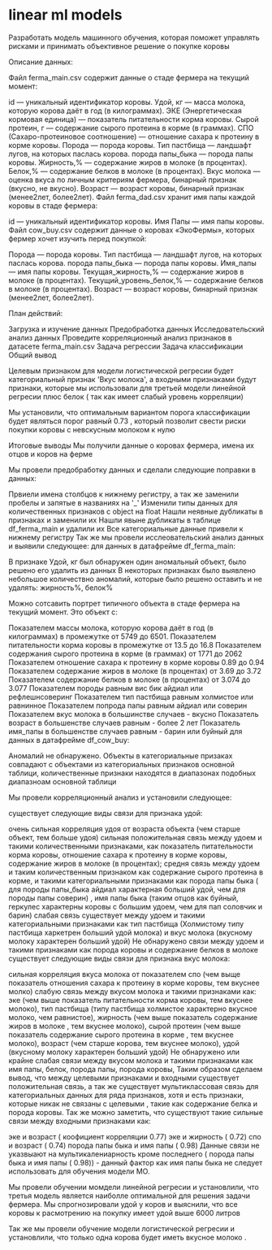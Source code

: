 # linear ml models

Разработать модель машинного обучения, которая поможет управлять рисками и принимать объективное решение о покупке коровы

Описание данных:

Файл ferma_main.csv содержит данные о стаде фермера на текущий момент:

id — уникальный идентификатор коровы. Удой, кг — масса молока, которую корова даёт в год (в килограммах). ЭКЕ (Энергетическая кормовая единица) — показатель питательности корма коровы. Сырой протеин, г — содержание сырого протеина в корме (в граммах). СПО (Сахаро-протеиновое соотношение) — отношение сахара к протеину в корме коровы. Порода — порода коровы. Тип пастбища — ландшафт лугов, на которых паслась корова. порода папы_быка — порода папы коровы. Жирность,% — содержание жиров в молоке (в процентах). Белок,% — содержание белков в молоке (в процентах). Вкус молока — оценка вкуса по личным критериям фермера, бинарный признак (вкусно, не вкусно). Возраст — возраст коровы, бинарный признак (менее2лет, более2лет). Файл ferma_dad.csv хранит имя папы каждой коровы в стаде фермера:

id — уникальный идентификатор коровы. Имя Папы — имя папы коровы. Файл cow_buy.csv содержит данные о коровах «ЭкоФермы», которых фермер хочет изучить перед покупкой:

Порода — порода коровы. Тип пастбища — ландшафт лугов, на которых паслась корова. порода папы_быка — порода папы коровы. Имя_папы — имя папы коровы. Текущая_жирность,% — содержание жиров в молоке (в процентах). Текущий_уровень_белок,% — содержание белков в молоке (в процентах). Возраст — возраст коровы, бинарный признак (менее2лет, более2лет).

План действий:

Загрузка и изучение данных
Предобработка данных
Исследовательский анализ данных
Проведите корреляционный анализ признаков в датасете ferma_main.csv
Задача регрессии
Задача классификации
Общий вывод

Целевым признаком для модели логистической регресии будет категориальный признак 'Вкус молока', а входными признаками будут признаки, которые мы использовали для третьей модели линейной регресии плюс белок ( так как имеет слабый уровень корреляции)

Мы установили, что оптимальным вариантом порога классификации будет являться порог равный 0.73 , который позволит свести риски покупки коровы с невскусным молоком к нулю

Итоговые выводы
Мы получили данные о коровах фермера, имена их отцов и коров на ферме

Мы провели предобработку данных и сделали следующие поправки в данных:

Првиели имена столбцов к нижнему регистру, а так же заменили пробелы и запятые в названиях на '_'
Изменили типы данных для количественных признаков с object на float
Нашли неявные дубликаты в признаках и заменили их
Нашли явыне дубликаты в таблице df_ferma_main и удалили их
Все категориальные данные привели к нижнему регистру
Так же мы провели исслеовательский анализ данных и выявили следующее: для данных в датафрейме df_ferma_main:

В признаке Удой, кг был обнаружен один аномальный объект, было решено его удалить из данных В некоторых признаках было выявлено небольшое количествно аномалий, которые было решено оставить и не удалять: жирность%, белок%

Можно сотсавить портрет типичного объекта в стаде фермера на текущий момент. Это объект с:

Показателем массы молока, которую корова даёт в год (в килограммах) в промежутке от 5749 до 6501.
Показателем питательности корма коровы в промежутке от 13.5 до 16.8
Показателем содержания сырого протеина в корме (в граммах) от 1771 до 2062
Показателем отношение сахара к протеину в корме коровы 0.89 до 0.94
Показателем содержание жиров в молоке (в процентах) от 3.69 до 3.72
Показателем содержание белков в молоке (в процентах) от 3.074 до 3.077
Показателем породы равным вис бик айдиал или рефлешнсоверинг
Показателем тип пастбища равным холмистое или равнинное
Показателем попрода папы равным айдиал или соверин
Показателем вкус молока в большинстве случаев - вкусно
Показатель возраст в большенстве случаев равным - более 2 лет
Показатель имя_папы в большенстве случаев равным - барин или буйный
для данных в датафрейме df_cow_buy:

Аномалий не обнаружено. Объекты в категориальные призаках совпадают с объектами из категориальных признаков основной таблици, количественные признаки находятся в диапазонах подобных диапазноам основной таблици

Мы провели корреляционный анализ и установили следующее:

существует следующие виды связи для признака удой:

очень сильная корреляция удоя от возраста объекта (чем старше объект, тем больше удоя)
сильная положительная связь между удоем и такими количественными признаками, как показатель питательности корма коровы, отношение сахара к протеину в корме коровы, содержание жиров в молоке (в процентах);
средня связь между удоем и таким количественным признаком как содержание сырого протеина в корме, и такими категориальными признаками как порода папы быка ( для породы папы_быка айдиал характерная больший удой, чем для породы папы соверин) , имя папы быка (таким отцов как буйный, геркулес характерны коровы с большим удоем, чем для пап соловчик и барин)
слабая связь существует между удоем и такими категориальными признаками как тип пастбища (Холмистому типу пастбища харкетрен больший удой молока) и вкус молока (вкусному молоку характерен больший удой)
Не обнаружено связи между удоем и такими признаками как порода коровы и содержание белков в молоке
существует следующие виды связи для признака вкус молока:

сильная корреляция вкуса молока от показателем спо (чем выще показатель отношения сахара к протеину в корме коровы, тем вкуснее молко)
слабую связь между вкусом молока и такими признаками как: эке (чем выше показатель питательности корма коровы, тем вкуснее молоко), тип пастбища (типу пастбища холмистое характерно вкусное молоко, чем равнистое), жирность (чем выше показатель содержание жиров в молоке , тем вкуснее молоко), сырой протеин (чем выше показатель содержание сырого протеина в корме , тем вкуснее молоко), возраст (чем старше корова, тем вкуснее молоко), удой (вкусному молоку характерен больший удой)
Не обнаружено или крайне слабая связи между вкусом молока и такими признаками как имя папы, белок, порода папы, порода коровы,
Таким образом сделаем вывод, что между целевыми признаками и входными существует положительная связь, а так же существует мультиклассовая связь для категориальных данных для ряда признаков, хотя и есть признаки, которые никак не связаны с целевыми , такие как содержание белка и порода коровы. Так же можно заметить, что существуют такие сильные связи между входными признаками как:

эке и возраст ( коофициент корреляции 0.77)
эке и жирность ( 0.72)
спо и возраст ( 0.74)
порода папы быка и имя папы ( 0.98)
Данные связи не указвыают на мультикалениарность кроме последнего ( порода папы быка и имя папы ( 0.98)) - данный фактор как имя папы быка не следует использовать для обучения модели МО.

Мы провели обучении момдели линейной регресии и установлили, что третья модель является наиболле оптимальной для решения задачи фермера. Мы спрогнозировали удой у коров и выяснили, что все коровы к расмотрению на покупку имеет удой выше 6000 литров

Так же мы провели обучение модели логистической регресии и установлили, что только одна корова будет иметь вкусное молоко .
